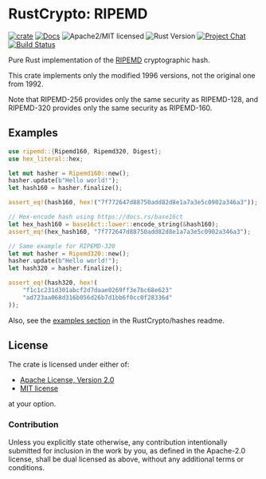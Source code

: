 # RustCrypto: RIPEMD

[![crate][crate-image]][crate-link]
[![Docs][docs-image]][docs-link]
![Apache2/MIT licensed][license-image]
![Rust Version][rustc-image]
[![Project Chat][chat-image]][chat-link]
[![Build Status][build-image]][build-link]

Pure Rust implementation of the [RIPEMD] cryptographic hash.

This crate implements only the modified 1996 versions, not the original
one from 1992.

Note that RIPEMD-256 provides only the same security as RIPEMD-128,
and RIPEMD-320 provides only the same security as RIPEMD-160.

## Examples

```rust
use ripemd::{Ripemd160, Ripemd320, Digest};
use hex_literal::hex;

let mut hasher = Ripemd160::new();
hasher.update(b"Hello world!");
let hash160 = hasher.finalize();

assert_eq!(hash160, hex!("7f772647d88750add82d8e1a7a3e5c0902a346a3"));

// Hex-encode hash using https://docs.rs/base16ct
let hex_hash160 = base16ct::lower::encode_string(&hash160);
assert_eq!(hex_hash160, "7f772647d88750add82d8e1a7a3e5c0902a346a3");

// Same example for RIPEMD-320
let mut hasher = Ripemd320::new();
hasher.update(b"Hello world!");
let hash320 = hasher.finalize();

assert_eq!(hash320, hex!(
    "f1c1c231d301abcf2d7daae0269ff3e7bc68e623"
    "ad723aa068d316b056d26b7d1bb6f0cc0f28336d"
));
```

Also, see the [examples section] in the RustCrypto/hashes readme.

## License

The crate is licensed under either of:

* [Apache License, Version 2.0](http://www.apache.org/licenses/LICENSE-2.0)
* [MIT license](http://opensource.org/licenses/MIT)

at your option.

### Contribution

Unless you explicitly state otherwise, any contribution intentionally submitted
for inclusion in the work by you, as defined in the Apache-2.0 license, shall be
dual licensed as above, without any additional terms or conditions.

[//]: # (badges)

[crate-image]: https://img.shields.io/crates/v/ripemd.svg
[crate-link]: https://crates.io/crates/ripemd
[docs-image]: https://docs.rs/ripemd/badge.svg
[docs-link]: https://docs.rs/ripemd/
[license-image]: https://img.shields.io/badge/license-Apache2.0/MIT-blue.svg
[rustc-image]: https://img.shields.io/badge/rustc-1.85+-blue.svg
[chat-image]: https://img.shields.io/badge/zulip-join_chat-blue.svg
[chat-link]: https://rustcrypto.zulipchat.com/#narrow/stream/260041-hashes
[build-image]: https://github.com/RustCrypto/hashes/workflows/ripemd/badge.svg?branch=master
[build-link]: https://github.com/RustCrypto/hashes/actions?query=workflow%3Aripemd160

[//]: # (general links)

[RIPEMD]: https://en.wikipedia.org/wiki/RIPEMD
[examples section]: https://github.com/RustCrypto/hashes#Examples
